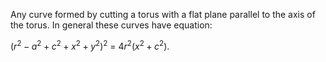 Any curve formed by cutting a torus with a flat plane parallel to the
axis of the torus. In general these curves have equation:

$(r^{2}-a^{2}+c^{2}+x^{2}+y^{2})^{2}$ = $4r^{2}(x^{2}+c^{2}).$
